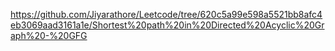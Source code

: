 https://github.com/Jiyarathore/Leetcode/tree/620c5a99e598a5521bb8afc4eb3069aad3161a1e/Shortest%20path%20in%20Directed%20Acyclic%20Graph%20-%20GFG
